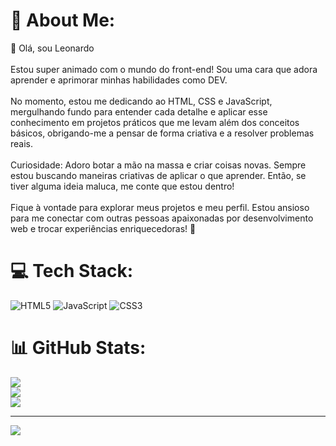 # 💫 About Me:
👋 Olá, sou Leonardo<br><br>Estou super animado com o mundo do front-end! Sou uma cara que adora aprender e aprimorar minhas habilidades como DEV.<br><br>No momento, estou me dedicando ao HTML, CSS e JavaScript, mergulhando fundo para entender cada detalhe e aplicar esse conhecimento em projetos práticos que me levam além dos conceitos básicos, obrigando-me a pensar de forma criativa e a resolver problemas reais.<br><br>Curiosidade: Adoro botar a mão na massa e criar coisas novas. Sempre estou buscando maneiras criativas de aplicar o que aprender. Então, se tiver alguma ideia maluca, me conte que estou dentro!<br><br>Fique à vontade para explorar meus projetos e meu perfil. Estou ansioso para me conectar com outras pessoas apaixonadas por desenvolvimento web e trocar experiências enriquecedoras! 🚀


# 💻 Tech Stack:
![HTML5](https://img.shields.io/badge/html5-%23E34F26.svg?style=plastic&logo=html5&logoColor=white) ![JavaScript](https://img.shields.io/badge/javascript-%23323330.svg?style=plastic&logo=javascript&logoColor=%23F7DF1E) ![CSS3](https://img.shields.io/badge/css3-%231572B6.svg?style=plastic&logo=css3&logoColor=white)
# 📊 GitHub Stats:
![](https://github-readme-stats.vercel.app/api?username=Larsilva&theme=nord&hide_border=false&include_all_commits=false&count_private=false)<br/>
![](https://github-readme-streak-stats.herokuapp.com/?user=Larsilva&theme=nord&hide_border=false)<br/>
![](https://github-readme-stats.vercel.app/api/top-langs/?username=Larsilva&theme=nord&hide_border=false&include_all_commits=false&count_private=false&layout=compact)

---
[![](https://visitcount.itsvg.in/api?id=Larsilva&icon=0&color=0)](https://visitcount.itsvg.in)

<!-- Proudly created with GPRM ( https://gprm.itsvg.in ) -->